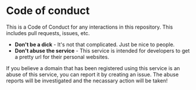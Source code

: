 # Code of conduct
This is a Code of Conduct for any interactions in this repository. This includes pull requests, issues, etc.

* **Don't be a dick** - It's not that complicated. Just be nice to people.
* **Don't abuse the service** - This service is intended for developers to get a pretty url for their personal websites.

If you believe a domain that has been registered using this service is an abuse of this service, you can report it by creating an issue.
The abuse reports will be investigated and the necassary action will be taken!
